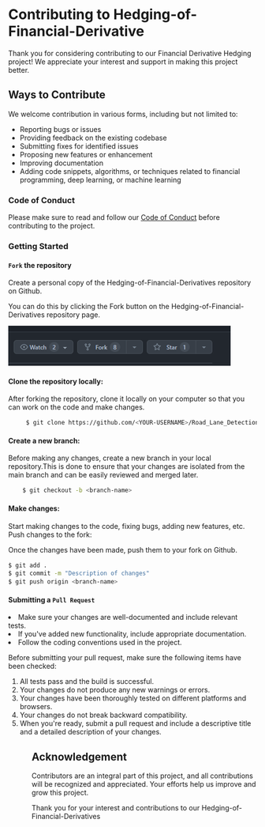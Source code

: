 # Contributing to Hedging-of-Financial-Derivative

Thank you for considering contributing to our Financial Derivative Hedging project! We appreciate your interest and support in making this project better.

## Ways to Contribute

We welcome contribution in various forms, including but not limited to:

- Reporting bugs or issues 
- Providing feedback on the existing codebase
- Submitting fixes for identified issues
- Proposing new features or enhancement
- Improving documentation
- Adding code snippets, algorithms, or techniques related
to financial programming, deep learning, or machine learning

### Code of Conduct
Please make sure to read and follow our <a href="code_of_conduct.md">Code of Conduct</a> before contributing to the project.

### Getting Started

#### `Fork` the repository

<p>Create a personal copy of the Hedging-of-Financial-Derivatives repository on Github.</p>
<p>You can do this by clicking the Fork button on the Hedging-of-Financial-Derivatives repository page.</p>

![fork button](fork.png)

#### Clone the repository locally:

After forking the repository, clone it locally on your computer so that you can work on the code and make changes.
```bash
     $ git clone https://github.com/<YOUR-USERNAME>/Road_Lane_Detection_System..git
```
#### Create a new branch:
<p>Before making any changes, create a new branch in your local repository.This is done to ensure that your changes are isolated from the main branch and can be easily reviewed and merged later.</p>

```bash
    $ git checkout -b <branch-name>
```
#### Make changes:
<p> Start making changes to the code, fixing bugs, adding new features, etc.
Push changes to the fork:</p>

<p>Once the changes have been made, push them to your fork on Github.</p>

```bash 
$ git add .
$ git commit -m "Description of changes"
$ git push origin <branch-name>
```
#### Submitting a `Pull Request`

<li>Make sure your changes are well-documented and include relevant tests.</li>
<li>If you've added new functionality, include appropriate documentation.</li>
<li>Follow the coding conventions used in the project.</li>

<p>Before submitting your pull request, make sure the following items have been checked:</p>
<ol>
 <li>All tests pass and the build is successful.</li>
 <li>Your changes do not produce any new warnings or errors.</li>
 <li>Your changes have been thoroughly tested on different platforms and browsers.</li>
 <li>Your changes do not break backward compatibility.</li>
 <li>When you're ready, submit a pull request and include a descriptive title and a detailed description of your changes.</li>
<ol>


## Acknowledgement
Contributors are an integral part of this project, and all contributions will be recognized and appreciated. Your efforts help us improve and grow this project.

<p>Thank you for your interest and contributions to our Hedging-of-Financial-Derivatives</p>

